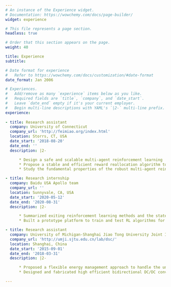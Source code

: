 ```yaml
---
# An instance of the Experience widget.
# Documentation: https://wowchemy.com/docs/page-builder/
widget: experience

# This file represents a page section.
headless: true

# Order that this section appears on the page.
weight: 40

title: Experience
subtitle:

# Date format for experience
#   Refer to https://wowchemy.com/docs/customization/#date-format
date_format: Jan 2006

# Experiences.
#   Add/remove as many `experience` items below as you like.
#   Required fields are `title`, `company`, and `date_start`.
#   Leave `date_end` empty if it's your current employer.
#   Begin multi-line descriptions with YAML's `|2-` multi-line prefix.
experience:
   
- title: Research assistant
  company: University of Connecticut
  company_url: 'http://feimiao.org/index.html'
  location: Storrs, CT, USA
  date_start: '2018-08-20'
  date_end: ''
  description: |2-

      * Design a safe and scalable multi-agent reinforcement learning  framework for the behavior planning and control of connected autonomous vehicles to improve traffic efficiency and safety.
      * Propose a stable and efficient reward reallocation algorithm to motivate cooperation for multi-agent reinforcement learning assuming all agents are self-interested.
      * Study the fundamental properties of the robust multi-agent reinforcement learning under adversarial state perturbations and propose a new objective and an algorithm to increase the mean episode reward.

- title: Research internship
  company: Baidu USA Apollo team
  company_url: ''
  location: Sunnyvale, CA, USA
  date_start: '2020-05-12'
  date_end: '2020-08-31'
  description: |2-

      * Summarized exiting reinforcement learning methods and the state-of-art deep learning methods used in autonomous driving.
      * Built a prototype platform to train and test RL algorithms for autonomous vehicles in the Apollo platform and Amazon AWS. 

- title: Research assistant
  company: University of Michigan-Shanghai Jiao Tong University Joint Institute
  company_url: 'http://umji.sjtu.edu.cn/lab/dsc/'
  location: Shanghai, China
  date_start: '2015-09-01'
  date_end: '2018-03-31'
  description: |2-

      * Proposed a flexible energy management approach to handle the uncertainties of weather and sizing in an isolated microgrid, which would not be influenced dramatically by different weather conditions.
      * Designed and fabricated high efficient bidirectional DC/DC converters to conduct and validate energy management approaches in a downsized system.

---
```

